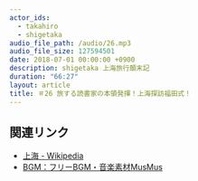 ```yaml
---
actor_ids:
  - takahiro
  - shigetaka
audio_file_path: /audio/26.mp3
audio_file_size: 127594501
date: 2018-07-01 00:00:00 +0900
description: shigetaka 上海旅行顛末記
duration: "66:27"
layout: article
title: ＃26 旅する読書家の本領発揮！上海探訪福田式！
---
```


## 関連リンク

- [上海 - Wikipedia](https://ja.wikipedia.org/wiki/%E4%B8%8A%E6%B5%B7%E5%B8%82)
- [BGM：フリーBGM・音楽素材MusMus](http://musmus.main.jp/)
